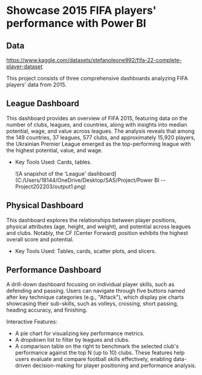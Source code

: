 # Showcase 2015 FIFA players' performance with Power BI

## Data
https://www.kaggle.com/datasets/stefanoleone992/fifa-22-complete-player-dataset

This project consists of three comprehensive dashboards analyzing FIFA players' data from 2015.

## League Dashboard
This dashboard provides an overview of FIFA 2015, featuring data on the number of clubs, leagues, and countries, along with insights into median potential, wage, and value across leagues. The analysis reveals that among the 149 countries, 37 leagues, 577 clubs, and approximately 15,920 players, the Ukrainian Premier League emerged as the top-performing league with the highest potential, value, and wage.

* Key Tools Used: Cards, tables.

  ![A snapshot of the 'League' dashboard](C:/Users/18144/OneDrive/Desktop/SAS/Project/Power BI -- Project202203/output1.png)

## Physical Dashboard
This dashboard explores the relationships between player positions, physical attributes (age, height, and weight), and potential across leagues and clubs. Notably, the CF (Center Forward) position exhibits the highest overall score and potential.

* Key Tools Used: Tables, cards, scatter plots, and slicers.

## Performance Dashboard
A drill-down dashboard focusing on individual player skills, such as defending and passing. Users can navigate through five buttons named after key technique categories (e.g., "Attack"), which display pie charts showcasing their sub-skills, such as volleys, crossing, short passing, heading accuracy, and finishing.

Interactive Features:
* A pie chart for visualizing key performance metrics.
* A dropdown list to filter by leagues and clubs.
* A comparison table on the right to benchmark the selected club's performance against the top N (up to 10) clubs.
These features help users evaluate and compare football skills effectively, enabling data-driven decision-making for player positioning and performance analysis.
